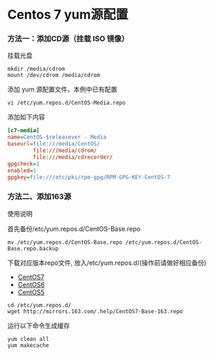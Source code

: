 # Centos 7 yum源配置

### 方法一：添加CD源（挂载 ISO 镜像）

挂载光盘

```shell
mkdir /media/cdrom
mount /dev/cdrom /media/cdrom
```

添加 yum 源配置文件，本例中已有配置

```shell
vi /etc/yum.repos.d/CentOS-Media.repo
```

添加如下内容

```ini
[c7-media]
name=CentOS-$releasever - Media
baseurl=file:///media/CentOS/
        file:///media/cdrom/
        file:///media/cdrecorder/
gpgcheck=1
enabled=1
gpgkey=file:///etc/pki/rpm-gpg/RPM-GPG-KEY-CentOS-7
```

### 方法二、添加163源

使用说明

首先备份/etc/yum.repos.d/CentOS-Base.repo

```shell
mv /etc/yum.repos.d/CentOS-Base.repo /etc/yum.repos.d/CentOS-Base.repo.backup
```

下载对应版本repo文件, 放入/etc/yum.repos.d/(操作前请做好相应备份)

- [CentOS7](http://mirrors.163.com/.help/CentOS7-Base-163.repo)
- [CentOS6](http://mirrors.163.com/.help/CentOS6-Base-163.repo)
- [CentOS5](http://mirrors.163.com/.help/CentOS5-Base-163.repo)

```shell
cd /etc/yum.repos.d/
wget http://mirrors.163.com/.help/CentOS7-Base-163.repo
```

运行以下命令生成缓存

```shell
yum clean all
yum makecache
```

